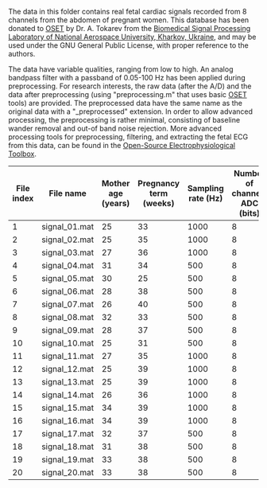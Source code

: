 The data in this folder contains real fetal cardiac signals recorded from 8 channels from the abdomen of pregnant women. This database has been donated to [OSET](https://github.com/alphanumericslab/OSET) by Dr. A. Tokarev from the [Biomedical Signal Processing Laboratory of National Aerospace University, Kharkov, Ukraine](http://www.xai-medica.com/), and may be used under the GNU General Public License, with proper reference to the authors.

The data have variable qualities, ranging from low to high. An analog bandpass filter with a passband of 0.05-100 Hz has been applied during preprocessing. For research interests, the raw data (after the A/D) and the data after preprocessing (using "preprocessing.m" that uses basic [OSET](https://github.com/alphanumericslab/OSET) tools) are provided. The preprocessed data have the same name as the original data with a "_preprocessed" extension. In order to allow advanced processing, the preprocessing is rather minimal, consisting of baseline wander removal and out-of band noise rejection. More advanced processing tools for preprocessing, filtering, and extracting the fetal ECG from this data, can be found in the [Open-Source Electrophysiological Toolbox](https://github.com/alphanumericslab/OSET).

File index | File name | Mother age (years) | Pregnancy term (weeks) | Sampling rate (Hz) | Number of channels ADC (bits) | ADC full scale (mV) | Quantization (µV/bit)
------------ | ------------- | ------------- | ------------- | ------------- | ------------- | ------------- | -------------
1	| signal_01.mat	| 25 |	33 |	1000	| 8	| 16	| ± 8	| 0.25
2	| signal_02.mat	| 25	| 35	| 1000	| 8	| 16	| ± 8	| 0.25
3	| signal_03.mat	| 27	| 36	| 1000	| 8	| 16	| ± 8	| 0.25
4	| signal_04.mat	| 31	| 34	| 500	| 8	| 12	| ± 1	| 0.5
5	| signal_05.mat	| 30	| 25	| 500	| 8	| 12	| ± 1	| 0.5
6	| signal_06.mat	| 28	| 38	| 500	| 8	| 12	| ± 1	| 0.5
7	| signal_07.mat	| 26	| 40	| 500	| 8	| 12	| ± 1	| 0.5
8	| signal_08.mat	| 32	| 33	| 500	| 8	| 12	| ± 1	| 0.5
9	| signal_09.mat	| 28	| 37	| 500	| 8	| 12	| ± 1	| 0.5
10	| signal_10.mat	| 25	| 31	| 500	| 8	| 12	| ± 1	| 0.5
11	| signal_11.mat	| 27	| 35	| 1000	| 8	| 16	| ± 8	| 0.25
12	| signal_12.mat	| 25	| 39	| 1000	| 8	| 16	| ± 8	| 0.25
13	| signal_13.mat	| 25	| 39	| 1000	| 8	| 16	| ± 8	| 0.25
14	| signal_14.mat	| 26	| 36	| 1000	| 8	| 16	| ± 2	| 0.0625
15	| signal_15.mat	| 34	| 39	| 1000	| 8	| 16	| ± 2	| 0.0625
16	| signal_16.mat	| 34	| 39	| 1000	| 8	| 16	| ± 2	| 0.0625
17	| signal_17.mat	| 32	| 37	| 500	| 8	| 12	| ± 1	| 0.5
18	| signal_18.mat	| 31	| 38	| 500	| 8	| 16	| ± 8	| 0.25
19	| signal_19.mat	| 33	| 38	| 500	| 8	| 16	| ± 8	| 0.25
20	| signal_20.mat	| 33	| 38	| 500	| 8	| 16	| ± 8	| 0.25
